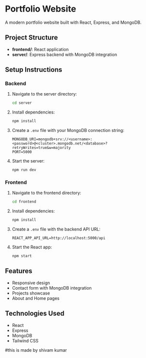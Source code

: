 # Portfolio Website

A modern portfolio website built with React, Express, and MongoDB.

## Project Structure

- **frontend/**: React application
- **server/**: Express backend with MongoDB integration

## Setup Instructions

### Backend

1. Navigate to the server directory:
   ```bash
   cd server
   ```

2. Install dependencies:
   ```bash
   npm install
   ```

3. Create a `.env` file with your MongoDB connection string:
   ```
   MONGODB_URI=mongodb+srv://<username>:<password>@<cluster>.mongodb.net/<database>?retryWrites=true&w=majority
   PORT=5000
   ```

4. Start the server:
   ```bash
   npm run dev
   ```

### Frontend

1. Navigate to the frontend directory:
   ```bash
   cd frontend
   ```

2. Install dependencies:
   ```bash
   npm install
   ```

3. Create a `.env` file with the backend API URL:
   ```
   REACT_APP_API_URL=http://localhost:5000/api
   ```

4. Start the React app:
   ```bash
   npm start
   ```

## Features

- Responsive design
- Contact form with MongoDB integration
- Projects showcase
- About and Home pages

## Technologies Used

- React
- Express
- MongoDB
- Tailwind CSS

#this is made by shivam kumar
